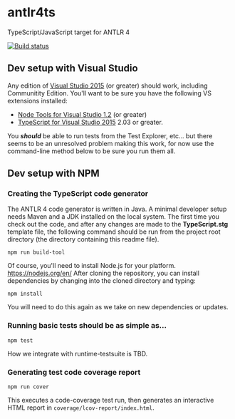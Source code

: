 # antlr4ts

TypeScript/JavaScript target for ANTLR 4

[![Build status](https://ci.appveyor.com/api/projects/status/d4gpmnrkfo3tb2t1/branch/master?svg=true)](https://ci.appveyor.com/project/sharwell/antlr4ts/branch/master)

## Dev setup with Visual Studio
Any edition of [Visual Studio 2015](https://www.visualstudio.com/vs/) (or greater) should work, including Communitity Edition.
You'll want to be sure you have the following VS extensions installed:
- [Node Tools for Visual Studio 1.2](https://www.visualstudio.com/vs/node-js/) (or greater)
- [TypeScript for Visual Studio 2015](https://www.microsoft.com/en-us/download/details.aspx?id=48593) 2.03 or greater.

You ***should*** be able to run tests from the Test Explorer, etc... but there seems to be an unresolved problem making this work, for now use the command-line method below to be sure you run them all.

## Dev setup with NPM

### Creating the TypeScript code generator

The ANTLR 4 code generator is written in Java. A minimal developer setup needs Maven and a JDK installed on the local
system. The first time you check out the code, and after any changes are made to the **TypeScript.stg** template file,
the following command should be run from the project root directory (the directory containing this readme file).

```
npm run build-tool
```

Of course, you'll need to install Node.js for your platform.   https://nodejs.org/en/
After cloning the repository, you can install dependencies by changing into the cloned directory and typing:

```
npm install
```

You will need to do this again as we take on new dependencies or updates. 

### Running basic tests should be as simple as...
```
npm test
```
How we integrate with runtime-testsuite is TBD.

### Generating test code coverage report
```
npm run cover 
```
This executes a code-coverage test run, then generates an interactive HTML report in `coverage/lcov-report/index.html`.
